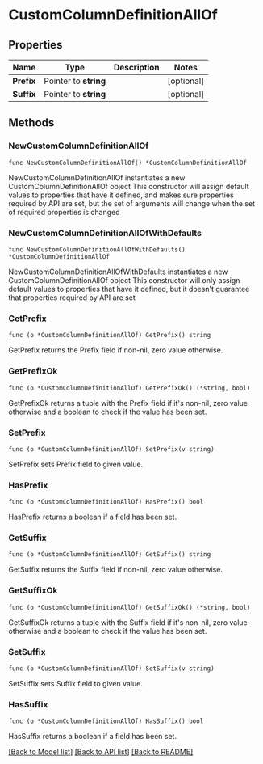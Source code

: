 # CustomColumnDefinitionAllOf

## Properties

Name | Type | Description | Notes
------------ | ------------- | ------------- | -------------
**Prefix** | Pointer to **string** |  | [optional] 
**Suffix** | Pointer to **string** |  | [optional] 

## Methods

### NewCustomColumnDefinitionAllOf

`func NewCustomColumnDefinitionAllOf() *CustomColumnDefinitionAllOf`

NewCustomColumnDefinitionAllOf instantiates a new CustomColumnDefinitionAllOf object
This constructor will assign default values to properties that have it defined,
and makes sure properties required by API are set, but the set of arguments
will change when the set of required properties is changed

### NewCustomColumnDefinitionAllOfWithDefaults

`func NewCustomColumnDefinitionAllOfWithDefaults() *CustomColumnDefinitionAllOf`

NewCustomColumnDefinitionAllOfWithDefaults instantiates a new CustomColumnDefinitionAllOf object
This constructor will only assign default values to properties that have it defined,
but it doesn't guarantee that properties required by API are set

### GetPrefix

`func (o *CustomColumnDefinitionAllOf) GetPrefix() string`

GetPrefix returns the Prefix field if non-nil, zero value otherwise.

### GetPrefixOk

`func (o *CustomColumnDefinitionAllOf) GetPrefixOk() (*string, bool)`

GetPrefixOk returns a tuple with the Prefix field if it's non-nil, zero value otherwise
and a boolean to check if the value has been set.

### SetPrefix

`func (o *CustomColumnDefinitionAllOf) SetPrefix(v string)`

SetPrefix sets Prefix field to given value.

### HasPrefix

`func (o *CustomColumnDefinitionAllOf) HasPrefix() bool`

HasPrefix returns a boolean if a field has been set.

### GetSuffix

`func (o *CustomColumnDefinitionAllOf) GetSuffix() string`

GetSuffix returns the Suffix field if non-nil, zero value otherwise.

### GetSuffixOk

`func (o *CustomColumnDefinitionAllOf) GetSuffixOk() (*string, bool)`

GetSuffixOk returns a tuple with the Suffix field if it's non-nil, zero value otherwise
and a boolean to check if the value has been set.

### SetSuffix

`func (o *CustomColumnDefinitionAllOf) SetSuffix(v string)`

SetSuffix sets Suffix field to given value.

### HasSuffix

`func (o *CustomColumnDefinitionAllOf) HasSuffix() bool`

HasSuffix returns a boolean if a field has been set.


[[Back to Model list]](../README.md#documentation-for-models) [[Back to API list]](../README.md#documentation-for-api-endpoints) [[Back to README]](../README.md)


